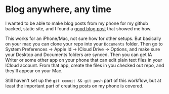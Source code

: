 # Blog anywhere, any time

I wanted to be able to make blog posts from my phone for my github backed, static site, and I found a [good blog post](https://www.freecodecamp.org/news/how-to-write-a-blog-using-gatsby-from-your-phone-e92a99851a04/) that showed me how.

This works for an iPhone/Mac, not sure how for other setups. But basically on your mac you can clone your repo into your `Documents` folder. Then go to System Preferences -> Apple Id -> ICloud Drive -> Options, and make sure your Desktop and Documents folders are synced. Then you can get IA Writer or some other app on your phone that can edit plain text files in your ICloud account. From that app, create the files in you checked out repo, and they'll appear on your Mac.

Still haven't set up the `git commit && git push` part of this workflow, but at least the important part of creating posts on my phone is covered.

